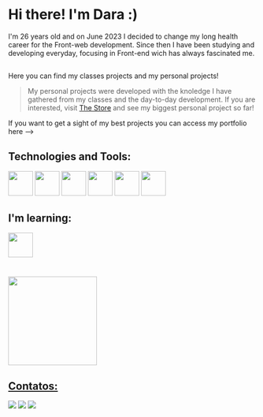 # Hi there! I'm Dara :)

I'm 26 years old and on June 2023 I decided to change my long health career for the Front-web development. Since then I have been studying and developing everyday, focusing in Front-end wich has always fascinated me.

##

Here you can find my classes projects and my personal projects!

> My personal projects were developed with the knoledge I have gathered from my classes and the day-to-day development. If you are interested, visit [The Store](https://the-store-delta.vercel.app/)  and see my biggest personal project so far!

<!--> If you want to get a sight of my best projects you can access my portfolio here  -->

## Technologies and Tools: 

<div>
<img width = '50' height = '50' src="https://cdn.jsdelivr.net/gh/devicons/devicon/icons/html5/html5-original.svg"/>
<img width = '50' height = '50' src="https://cdn.jsdelivr.net/gh/devicons/devicon/icons/css3/css3-original.svg"/>
<img width = '50' height = '50' src="https://cdn.jsdelivr.net/gh/devicons/devicon/icons/javascript/javascript-original.svg"/>
<img width = '50' height = '50' src="https://cdn.jsdelivr.net/gh/devicons/devicon/icons/git/git-original.svg"/>
<img width = '50' height = '50' src="https://cdn.jsdelivr.net/gh/devicons/devicon/icons/github/github-original.svg"/>
<img width = '50' height = '50' src="https://cdn.jsdelivr.net/gh/devicons/devicon/icons/react/react-original.svg"/>
</div>

## I'm learning: 

<div>
<img width = '50' height = '50' src="https://cdn.jsdelivr.net/gh/devicons/devicon/icons/typescript/typescript-plain.svg" />       
</div>

#

<!-- # Olá, eu sou a Dara :)

Tenho 26 anos, e em junho de 2023 decidi trocar minha carreira na área da saúde pelo desenvolvimento Front-end. Desde então estudo e desenvolvo todos os dias, com foco no desenvolvimento Front-end, que sempre me fascinou.

##

Aqui você pode encontrar tanto projetos de cursos quanto meus projetos pessoais! 

> Meus projetos pessoais foram desenvolvidos com o conhecimento adquirido em cursos e no dia-a-dia. Se quiser, visite o [The Store](https://the-store-delta.vercel.app/) e veja meu maior projeto pessoal até agora!

## Tecnologias e Ferramentas: 

<div>
<img width = '50' height = '50' src="https://cdn.jsdelivr.net/gh/devicons/devicon/icons/html5/html5-original.svg"/>
<img width = '50' height = '50' src="https://cdn.jsdelivr.net/gh/devicons/devicon/icons/css3/css3-original.svg"/>
<img width = '50' height = '50' src="https://cdn.jsdelivr.net/gh/devicons/devicon/icons/javascript/javascript-original.svg"/>
<img width = '50' height = '50' src="https://cdn.jsdelivr.net/gh/devicons/devicon/icons/git/git-original.svg"/>
<img width = '50' height = '50' src="https://cdn.jsdelivr.net/gh/devicons/devicon/icons/github/github-original.svg"/>
<img width = '50' height = '50' src="https://cdn.jsdelivr.net/gh/devicons/devicon/icons/react/react-original.svg"/>
</div>

## Estou aprendendo: 

<div>
<img width = '50' height = '50' src="https://cdn.jsdelivr.net/gh/devicons/devicon/icons/typescript/typescript-plain.svg" />       
</div> -->

##

<div>
<a href="https://github.com/daraperini">
<img loading="lazy" height="180em" src="https://github-readme-stats.vercel.app/api/top-langs/?username=daraperini&layout=compact&langs_count=7&theme=dracula"/>
</div>

## Contatos:

<div>
<a href="https://linkedin.com/in/dara-lahm-perini/" target="_blank"><img loading="lazy" src="https://img.shields.io/badge/-LinkedIn-%230077B5?style=for-the-badge&logo=linkedin&logoColor=white" target="_blank"></a> 
<a href="https://www.instagram.com/daraperini/" target="_blank"><img loading="lazy" src="https://img.shields.io/badge/-Instagram-%23E4405F?style=for-the-badge&logo=instagram&logoColor=white" target="_blank"></a>
<a href = "mailto:daraperini@gmail.com"><img loading="lazy" src="https://img.shields.io/badge/Gmail-D14836?style=for-the-badge&logo=gmail&logoColor=white" target="_blank"></a>
  
</div>



<!--
**daraperini/daraperini** is a ✨ _special_ ✨ repository because its `README.md` (this file) appears on your GitHub profile.

Here are some ideas to get you started:

- 🔭 I’m currently working on ...
- 🌱 I’m currently learning ...
- 👯 I’m looking to collaborate on ...
- 🤔 I’m looking for help with ...
- 💬 Ask me about ...
- 📫 How to reach me: ...
- 😄 Pronouns: ...
- ⚡ Fun fact: ...
-->
